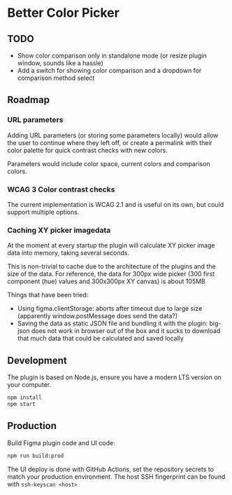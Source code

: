 # Better Color Picker

## TODO

- Show color comparison only in standalone mode (or resize plugin window, sounds like a hassle)
- Add a switch for showing color comparison and a dropdown for comparison method select

## Roadmap

### URL parameters

Adding URL parameters (or storing some parameters locally) would allow the user to continue where they left off, or create a permalink with their color palette for quick contrast checks with new colors.

Parameters would include color space, current colors and comparison colors.

### WCAG 3 Color contrast checks

The current implementation is WCAG 2.1 and is useful on its own, but could support multiple options.

### Caching XY picker imagedata

At the moment at every startup the plugin will calculate XY picker image data into memory, taking several seconds.

This is non-trivial to cache due to the architecture of the plugins and the size of the data. For reference, the data for 300px wide picker (300 first component (hue) values and 300x300px XY canvas) is about 105MB

Things that have been tried:
  - Using figma.clientStorage: aborts after timeout due to large size (apparently window.postMessage does send the data?)
  - Saving the data as static JSON file and bundling it with the plugin: big-json does not work in browser out of the box and it sucks to download that much data that could be calculated and saved locally

## Development

The plugin is based on Node.js, ensure you have a modern LTS version on your computer.

```bash
npm install
npm start
```

## Production

Build Figma plugin code and UI code:

```bash
npm run build:prod
```

The UI deploy is done with GitHub Actions, set the repository secrets to match your production environment.
The host SSH fingerprint can be found with `ssh-keyscan <host>`

